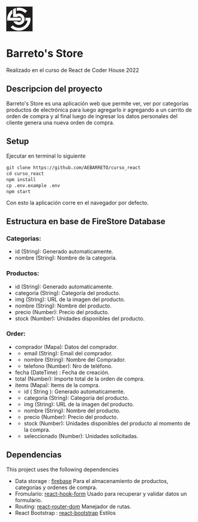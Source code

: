 
![Logo](/public/logo.jpg)

# Barreto's Store
Realizado en el curso de React de Coder House 2022

## Descripcion del proyecto
Barreto's Store es una aplicación web que permite ver, ver por categorías productos de electrónica para luego agregarlo ir agregando a un carrito de orden de compra y al final luego de ingresar los datos personales del cliente genera una nueva orden de compra. 


## Setup
Ejecutar en terminal lo siguiente
```
git clone https://github.com/AEBARRETO/curso_react
cd curso_react
npm install
cp .env.example .env
npm start
```
Con esto la aplicación corre en el navegador por defecto. 

## Estructura en base de FireStore Database
### Categorias:
  - id (String): Generado automaticamente. 
  - nombre (String): Nombre de la categoría.
### Productos:
- id (String): Generado automaticamente. 
- categoria (String):  Categoría del producto.
- img (String): URL de la imagen del producto. 
- nombre (String): Nombre del producto.
- precio (Number): Precio del producto.
- stock  (Number): Unidades disponibles del producto. 

### Order:
- comprador (Mapa): Datos del comprador.
- -	email (String): Email del comprador.
- -	nombre (String): Nombre del Comprador.
- -	telefono (Number): Nro de teléfono.
- fecha (DateTime) : Fecha de creación. 
- total (Number): Importe total de la orden de compra.
- items (Mapa): Items de la compra.
- - id ( String ): Generado automaticamente. 
- - categoria (String):  Categoría del producto.
- - img (String): URL de la imagen del producto. 
- - nombre (String): Nombre del producto.
- - precio (Number): Precio del producto.
- - stock  (Number): Unidades disponibles del producto al momento de la compra. 
- - seleccionado (Number): Unidades solicitadas. 


## Dependencias
This project uses the following dependencies
- Data storage : [firebase](https://github.com/firebase/firebase-js-sdk) 
  Para el almacenamiento de productos, categorías y ordenes de compra. 
- Fromulario: [react-hook-form](https://react-hook-form.com/)
  Usado para recuperar y validar datos un formulario.
- Routing: [react-router-dom](https://github.com/remix-run/react-router)
  Manejador de rutas. 
- React Bootstrap : [react-bootstrap](https://react-bootstrap.github.io)
  Estilos

